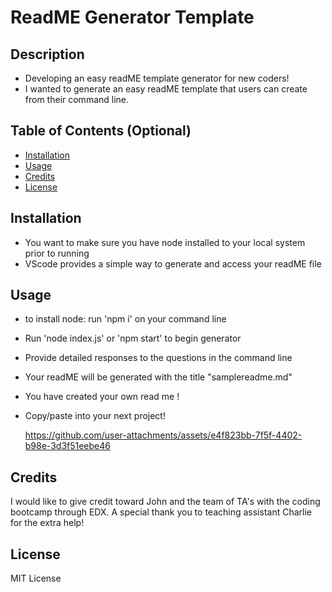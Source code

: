 # ReadME Generator Template

## Description

- Developing an easy readME template generator for new coders!
- I wanted to generate an easy readME template that users can create from their command line.

## Table of Contents (Optional)





- [Installation](#installation)
- [Usage](#usage)
- [Credits](#credits)
- [License](#license)

## Installation

- You want to make sure you have node installed to your local system prior to running
- VScode provides a simple way to generate and access your readME file 

## Usage

- to install node: run 'npm i' on your command line 
- Run 'node index.js' or 'npm start' to begin generator
- Provide detailed responses to the questions in the command line  
- Your readME will be generated with the title "samplereadme.md"
- You have created your own read me !
- Copy/paste into your next project!
  
  https://github.com/user-attachments/assets/e4f823bb-7f5f-4402-b98e-3d3f51eebe46

## Credits

I would like to give credit toward John and the team of TA's with the coding bootcamp through EDX. 
A special thank you to teaching assistant Charlie for the extra help! 

## License

MIT License 

